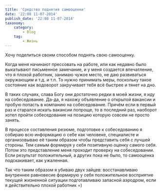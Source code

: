 ```yaml
---
title: 'Средство поднятия самооценки'
date: '22:08 11-07-2014'
publish_date: '22:08 11-07-2014'
taxonomy:
    category:
        - Blog
    tag:
        - Жизнь
---
```


Хочу поделиться своим способом поднять свою самооценку. 

Когда меня начинают прессовать на работе, или как недавно было выкатывают письменное замечание, и у меня создается впечатление, что я плохой работник, занимаю чужое место, не даю развиваться окружающим и т.д. и т.п. То нужно принимать меры, поскольку такое состояние как водоворот закручивает тебя всё быстрее и тянет на дно.

В таких случаях, слава Богу они достаточно редки в моей жизни, я иду на собеседование. Да-да, я нахожу объявление о открытой вакансии и пробую попасть в компанию на собеседование. Причём если в первый раз и старался искать вакансии попроще, то в последний раз, наоборот хотел пройти собеседование на позицию которую совсем не просто занять.

В процессе составления резюме, подготовке к собеседованию я собираю всю информацию о себе как человеке, специалисте и организовываю её таким образом чтобы представить себя с лучшей стороны. Тем самым формируя у себя позитивную оценку самого себя. Потом это представление меня проходит проверку на собеседовании. Если результат положительный, а других пока не было, то самооценка подскакивает, как ужаленная. 

Так что таким образом я убиваю двух зайцев:
восстанавливаю внутреннее равновесие
формирую у себя положительное восприятие текущей жизненной ситуации
подготавливаю запасной аэродром, если я действительно плохой работник =)